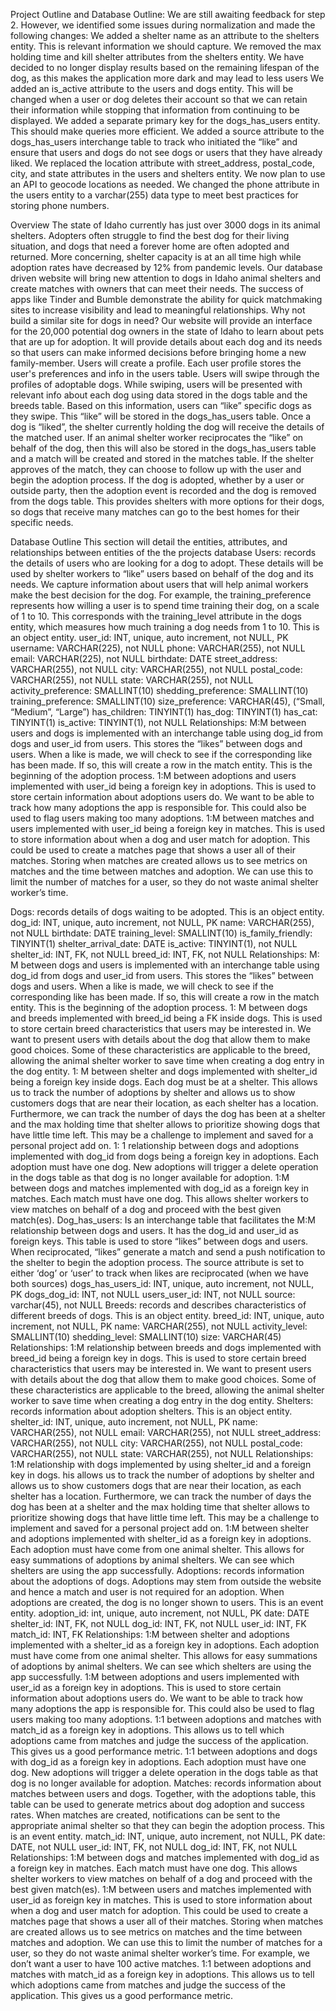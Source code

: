 Project Outline and Database Outline: 
We are still awaiting feedback for step 2. However, we identified some issues during normalization and made the following changes:
We added a shelter name as an attribute to the shelters entity. This is relevant information we should capture.
We removed the max holding time and kill shelter attributes from the shelters entity. We have decided to no longer display results based on the remaining lifespan of the dog, as this makes the application more dark and may lead to less users
We added an is_active attribute to the users and dogs entity. This will be changed when a user or dog deletes their account so that we can retain their information while stopping that information from continuing to be displayed.
We added a separate primary key for the dogs_has_users entity. This should make queries more efficient.
We added a source attribute to the dogs_has_users interchange table to track who initiated the “like” and ensure that users and dogs do not see dogs or users that they have already liked.
We replaced the location attribute with street_address, postal_code, city, and state attributes in the users and shelters entity. We now plan to use an API to geocode locations as needed.
We changed the phone attribute in the users entity to a varchar(255) data type to meet best practices for storing phone numbers.

Overview
The state of Idaho currently has just over 3000 dogs in its animal shelters. Adopters often struggle to find the best dog for their living situation, and dogs that need a forever home are often adopted and returned. More concerning, shelter capacity is at an all time high while adoption rates have decreased by 12% from pandemic levels. Our database driven website will bring new attention to dogs in Idaho animal shelters and create matches with owners that can meet their needs. 
The success of apps like Tinder and Bumble demonstrate the ability for quick matchmaking sites to increase visibility and lead to meaningful relationships. Why not build a similar site for dogs in need? Our website will provide an interface for the 20,000 potential dog owners in the state of Idaho to learn about pets that are up for adoption. It will provide details about each dog and its needs so that users can make informed decisions before bringing home a new family-member.
Users will create a profile. Each user profile stores the user's preferences and info in the users table. Users will swipe through the profiles of adoptable dogs. While swiping, users will be presented with relevant info about each dog using data stored in the dogs table and the breeds table. Based on this information, users can “like” specific dogs as they swipe. This “like” will be stored in the dogs_has_users table. Once a dog is “liked”, the shelter currently holding the dog will receive the details of the matched user. If an animal shelter worker reciprocates the “like” on behalf of the dog, then this will also be stored in the dogs_has_users table and a match will be created and stored in the matches table. If the shelter approves of the match, they can choose to follow up with the user and begin the adoption process. If the dog is adopted, whether by a user or outside party, then the adoption event is recorded and the dog is removed from the dogs table. This provides shelters with more options for their dogs, so dogs that receive many matches can go to the best homes for their specific needs.

Database Outline
This section will detail the entities, attributes, and relationships between entities of the the projects database
Users: records the details of users who are looking for a dog to adopt. These details will be used by shelter workers to “like” users based on behalf of the dog and its needs. We capture information about users that will help animal workers make the best decision for the dog. For example, the training_preference represents how willing a user is to spend time training their dog, on a scale of 1 to 10. This corresponds with the training_level attribute in the dogs entity, which measures how much training a dog needs from 1 to 10. This is an object entity.
user_id: INT, unique, auto increment, not NULL, PK
username: VARCHAR(225), not NULL
phone: VARCHAR(255), not NULL
email: VARCHAR(225), not NULL
birthdate: DATE
street_address: VARCHAR(255), not NULL
city: VARCHAR(255), not NULL
postal_code: VARCHAR(255), not NULL
state: VARCHAR(255), not NULL
activity_preference: SMALLINT(10)
shedding_preference: SMALLINT(10)
training_preference: SMALLINT(10)
size_preference: VARCHAR(45), (“Small, “Medium”, “Large”)
has_children: TINYINT(1)
has_dog: TINYINT(1)
has_cat: TINYINT(1)
is_active: TINYINT(1), not NULL
Relationships: 
M:M between users and dogs is implemented with an interchange table using dog_id from dogs and user_id from users. This stores the “likes” between dogs and users. When a like is made, we will check to see if the corresponding like has been made. If so, this will create a row in the match entity. This is the beginning of the adoption process.
1:M between adoptions and users implemented with user_id being a foreign key in adoptions. This is used to store certain information about adoptions users do. We want to be able to track how many adoptions the app is responsible for. This could also be used to flag users making too many adoptions.
1:M between matches and users implemented with user_id being a foreign key in matches. This is used to store information about when a dog and user match for adoption. This could be used to create a matches page that shows a user all of their matches. Storing when matches are created allows us to see metrics on matches and the time between matches and adoption. We can use this to limit the number of matches for a user, so they do not waste animal shelter worker’s time.

Dogs: records details of dogs waiting to be adopted. This is an object entity.
dog_id: INT, unique, auto increment, not NULL, PK
name: VARCHAR(255), not NULL
birthdate: DATE
training_level: SMALLINT(10)
is_family_friendly: TINYINT(1)
shelter_arrival_date: DATE
is_active: TINYINT(1), not NULL
shelter_id: INT, FK, not NULL
breed_id: INT, FK, not NULL
Relationships: 
M: M between dogs and users is implemented with an interchange table using dog_id from dogs and user_id from users. This stores the “likes” between dogs and users. When a like is made, we will check to see if the corresponding like has been made. If so, this will create a row in the match entity. This is the beginning of the adoption process.
1: M between dogs and breeds implemented with breed_id being a FK inside dogs. This is used to store certain breed characteristics that users may be interested in. We want to present users with details about the dog that allow them to make good choices. Some of these characteristics are applicable to the breed, allowing the animal shelter worker to save time when creating a dog entry in the dog entity.
1: M between shelter and dogs implemented with shelter_id being a foreign key inside dogs. Each dog must be at a shelter. This allows us to track the number of adoptions by shelter and allows us to show customers dogs that are near their location, as each shelter has a location. Furthermore, we can track the number of days the dog has been at a shelter and the max holding time that shelter allows to prioritize showing dogs that have little time left. This may be a challenge to implement and saved for a personal project add on.
1: 1 relationship between dogs and adoptions implemented with dog_id from dogs being a foreign key in adoptions. Each adoption must have one dog. New adoptions will trigger a delete operation in the dogs table as that dog is no longer available for adoption.
1:M between dogs and matches implemented with dog_id as a foreign key in matches. Each match must have one dog. This allows shelter workers to view matches on behalf of a dog and proceed with the best given match(es).
Dog_has_users: Is an interchange table that facilitates the M:M relationship between dogs and users. It has the dog_id and user_id as foreign keys. This table is used to store “likes” between dogs and users. When reciprocated, “likes” generate a match and send a push notification to the shelter to begin the adoption process. The source attribute is set to either ‘dog’ or ‘user’ to track when likes are reciprocated (when we have both sources)
dogs_has_users_id: INT, unique, auto increment, not NULL, PK
dogs_dog_id: INT, not NULL
users_user_id: INT, not NULL
source: varchar(45), not NULL
Breeds: records and describes characteristics of different breeds of dogs. This is an object entity.
breed_id: INT, unique, auto increment, not NULL, PK
name: VARCHAR(255), not NULL
activity_level: SMALLINT(10)
shedding_level: SMALLINT(10)
size: VARCHAR(45)
Relationships: 
1:M relationship between breeds and dogs implemented with breed_id being a foreign key in dogs. This is used to store certain breed characteristics that users may be interested in. We want to present users with details about the dog that allow them to make good choices. Some of these characteristics are applicable to the breed, allowing the animal shelter worker to save time when creating a dog entry in the dog entity.
Shelters: records information about adoption shelters. This is an object entity.
shelter_id:  INT, unique, auto increment, not NULL, PK
name: VARCHAR(255), not NULL
email: VARCHAR(255), not NULL
street_address: VARCHAR(255), not NULL
city: VARCHAR(255), not NULL
postal_code: VARCHAR(255), not NULL
state: VARCHAR(255), not NULL
Relationships: 
1:M relationship with dogs implemented by using shelter_id and a foreign key in dogs. his allows us to track the number of adoptions by shelter and allows us to show customers dogs that are near their location, as each shelter has a location. Furthermore, we can track the number of days the dog has been at a shelter and the max holding time that shelter allows to prioritize showing dogs that have little time left. This may be a challenge to implement and saved for a personal project add on.
1:M between shelter and adoptions implemented with shelter_id as a foreign key in adoptions. Each adoption must have come from one animal shelter. This allows for easy summations of adoptions by animal shelters. We can see which shelters are using the app successfully.
Adoptions: records information about the adoptions of dogs. Adoptions may stem from outside the website and hence a match and user is not required for an adoption. When adoptions are created, the dog is no longer shown to users. This is an event entity.
adoption_id:  int, unique, auto increment, not NULL, PK
date: DATE
shelter_id: INT, FK, not NULL
dog_id: INT, FK, not NULL
user_id: INT, FK
match_id: INT, FK
Relationships: 
1:M between shelter and adoptions implemented with a shelter_id as a foreign key in adoptions. Each adoption must have come from one animal shelter. This allows for easy summations of adoptions by animal shelters. We can see which shelters are using the app successfully.
1:M between adoptions and users implemented with user_id as a foreign key in adoptions. This is used to store certain information about adoptions users do. We want to be able to track how many adoptions the app is responsible for. This could also be used to flag users making too many adoptions.
1:1 between adoptions and matches with match_id as a foreign key in adoptions. This allows us to tell which adoptions came from matches and judge the success of the application. This gives us a good performance metric.
1:1 between adoptions and dogs with dog_id as a foreign key in adoptions. Each adoption must have one dog. New adoptions will trigger a delete operation in the dogs table as that dog is no longer available for adoption.
Matches: records information about matches between users and dogs. Together, with the adoptions table, this table can be used to generate metrics about dog adoption and success rates. When matches are created, notifications can be sent to the appropriate animal shelter so that they can begin the adoption process. This is an event entity.
match_id: INT, unique, auto increment, not NULL, PK
date: DATE, not NULL
user_id: INT, FK, not NULL
dog_id: INT, FK, not NULL
Relationships: 
1:M between dogs and matches implemented with dog_id as a foreign key in matches. Each match must have one dog. This allows shelter workers to view matches on behalf of a dog and proceed with the best given match(es).
1:M between users and matches implemented with user_id as foreign key in matches. This is used to store information about when a dog and user match for adoption. This could be used to create a matches page that shows a user all of their matches. Storing when matches are created allows us to see metrics on matches and the time between matches and adoption. We can use this to limit the number of matches for a user, so they do not waste animal shelter worker’s time. For example, we don’t want a user to have 100 active matches.
1:1 between adoptions and matches with match_id as a foreign key in adoptions. This allows us to tell which adoptions came from matches and judge the success of the application. This gives us a good performance metric.


